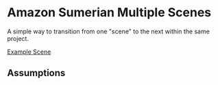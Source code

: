 # Amazon Sumerian Multiple Scenes
A simple way to transition from one "scene" to the next within the same project.

[Example Scene](http://bit.ly/2uTsYaB)

## Assumptions

